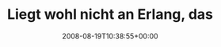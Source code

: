 ---
retweeted: false
source: <a href="http://twitter.com" rel="nofollow">Twitter Web Client</a>
entities:
  hashtags:
  - text: abhaken
    indices:
    - '58'
    - '66'
  symbols: []
  user_mentions: []
  urls: []
display_text_range:
- '0'
- '66'
favorite_count: '0'
id_str: '891999023'
truncated: false
retweet_count: '0'
id: '891999023'
created_at: Tue Aug 19 10:38:55 +0000 2008
favorited: false
full_text: 'Liegt wohl nicht an Erlang, das ich Tsung nicht verstehe. #abhaken'
lang: de
tags:
- abhaken
- pesos:twitter
date: '2008-08-19T10:38:55+00:00'
src: https://twitter.com/bascht/status/891999023
original_url: https://twitter.com/bascht/status/891999023
type: twitter_tweet
text: 'Liegt wohl nicht an Erlang, das ich Tsung nicht verstehe. #abhaken'
title: Liegt wohl nicht an Erlang, das

---